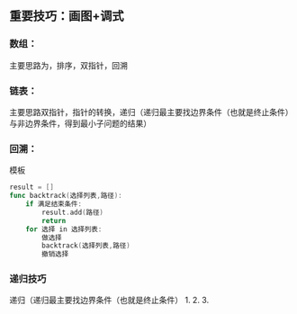 ## 重要技巧：画图+调式

### 数组：
主要思路为，排序，双指针，回溯

### 链表：
主要思路双指针，指针的转换，递归（递归最主要找边界条件（也就是终止条件）与非边界条件，得到最小子问题的结果）



### 回溯：
模板
```go
result = []
func backtrack(选择列表,路径):
    if 满足结束条件:
        result.add(路径)
        return
    for 选择 in 选择列表:
        做选择
        backtrack(选择列表,路径)
        撤销选择
```

### 递归技巧
递归（递归最主要找边界条件（也就是终止条件）
1.
2.
3.
